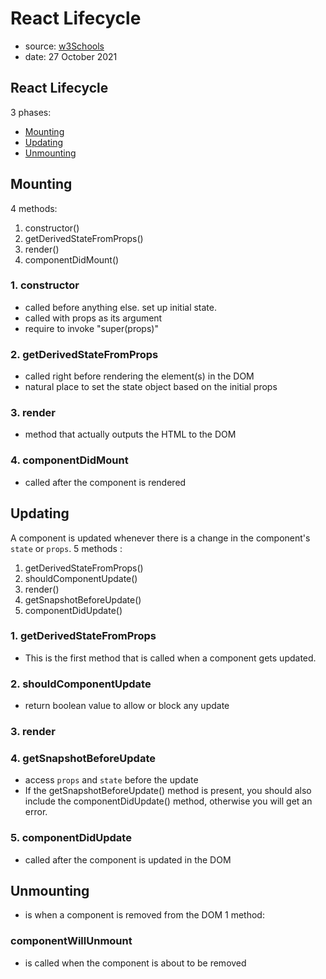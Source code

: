 # **React Lifecycle**
- source: [w3Schools](https://www.w3schools.com/react/react_lifecycle.asp)
- date: 27 October 2021

## React Lifecycle
3 phases: 
- [Mounting](#mounting)
- [Updating](#updating)
- [Unmounting](#unmounting)

## <a id="mounting"></a>**Mounting**
4 methods:
1. constructor()
2. getDerivedStateFromProps()
3. render()
4. componentDidMount()

### 1. constructor
- called before anything else. set up initial state. 
- called with props as its argument
- require to invoke "super(props)"  

### 2. getDerivedStateFromProps
- called right before rendering the element(s) in the DOM
- natural place to set the state object based on the initial props

### 3. render
- method that actually outputs the HTML to the DOM

### 4. componentDidMount
- called after the component is rendered

## <a id="updating"></a>**Updating**
A component is updated whenever there is a change in the component's ``state`` or ``props``.
5 methods :
1. getDerivedStateFromProps()
2. shouldComponentUpdate()
3. render()
4. getSnapshotBeforeUpdate()
5. componentDidUpdate()

### 1. getDerivedStateFromProps
- This is the first method that is called when a component gets updated.

### 2. shouldComponentUpdate
- return boolean value to allow or block any update

### 3. render
### 4. getSnapshotBeforeUpdate
- access ``props`` and ``state`` before the update
- If the getSnapshotBeforeUpdate() method is present, you should also include the componentDidUpdate() method, otherwise you will get an error.
### 5. componentDidUpdate
- called after the component is updated in the DOM

## <a id="unmounting"></a>**Unmounting**
- is when a component is removed from the DOM
1 method:
### componentWillUnmount
-  is called when the component is about to be removed








